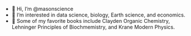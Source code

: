 - 👋 Hi, I’m @masonscience
- 👀 I’m interested in data science, biology, Earth science, and economics.
- 🌱 Some of my favorite books include Clayden Organic Chemistry, Lehninger Principles of Biochmemistry, and Krane Modern Physics.

<!---
masonscience/masonscience is a ✨ special ✨ repository because its `README.md` (this file) appears on your GitHub profile.
You can click the Preview link to take a look at your changes.
--->
